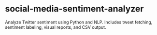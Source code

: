 # social-media-sentiment-analyzer
Analyze Twitter sentiment using Python and NLP. Includes tweet fetching, sentiment labeling, visual reports, and CSV output.
